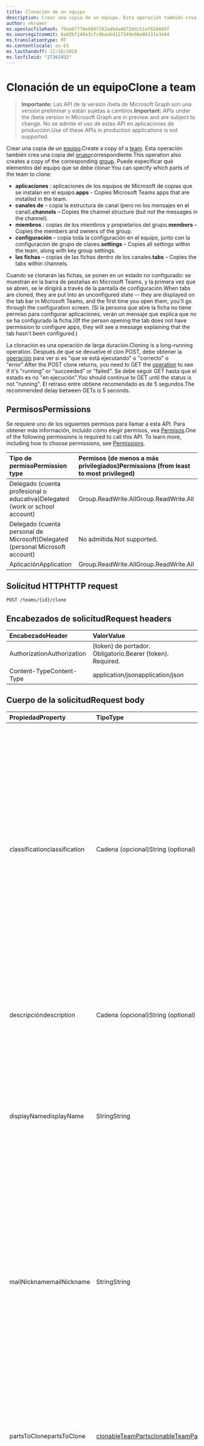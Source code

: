 ```yaml
---
title: Clonación de un equipo
description: Crear una copia de un equipo. Esta operación también crea una copia del grupo correspondiente.
author: nkramer
ms.openlocfilehash: 79ae6f770e009f262adbda4872ddc51af626688f
ms.sourcegitcommit: 6a82bf240a3cfc0baabd227349e08a08311e3d44
ms.translationtype: MT
ms.contentlocale: es-ES
ms.lasthandoff: 12/18/2018
ms.locfileid: "27361932"
---
```

# <a name="clone-a-team"></a><span data-ttu-id="63d98-104">Clonación de un equipo</span><span class="sxs-lookup"><span data-stu-id="63d98-104">Clone a team</span></span>

> <span data-ttu-id="63d98-105">**Importante:** Las API de la versión /beta de Microsoft Graph son una versión preliminar y están sujetas a cambios.</span><span class="sxs-lookup"><span data-stu-id="63d98-105">**Important:** APIs under the /beta version in Microsoft Graph are in preview and are subject to change.</span></span> <span data-ttu-id="63d98-106">No se admite el uso de estas API en aplicaciones de producción.</span><span class="sxs-lookup"><span data-stu-id="63d98-106">Use of these APIs in production applications is not supported.</span></span>

<span data-ttu-id="63d98-107">Crear una copia de un [equipo](../resources/team.md).</span><span class="sxs-lookup"><span data-stu-id="63d98-107">Create a copy of a [team](../resources/team.md).</span></span> <span data-ttu-id="63d98-108">Esta operación también crea una copia del [grupo](../resources/group.md)correspondiente.</span><span class="sxs-lookup"><span data-stu-id="63d98-108">This operation also creates a copy of the corresponding [group](../resources/group.md).</span></span>
<span data-ttu-id="63d98-109">Puede especificar qué elementos del equipo que se debe clonar:</span><span class="sxs-lookup"><span data-stu-id="63d98-109">You can specify which parts of the team to clone:</span></span>

- <span data-ttu-id="63d98-110">**aplicaciones** : aplicaciones de los equipos de Microsoft de copias que se instalan en el equipo.</span><span class="sxs-lookup"><span data-stu-id="63d98-110">**apps** - Copies Microsoft Teams apps that are installed in the team.</span></span> 
- <span data-ttu-id="63d98-111">**canales de** – copia la estructura de canal (pero no los mensajes en el canal).</span><span class="sxs-lookup"><span data-stu-id="63d98-111">**channels** – Copies the channel structure (but not the messages in the channel).</span></span>
- <span data-ttu-id="63d98-112">**miembros** : copias de los miembros y propietarios del grupo.</span><span class="sxs-lookup"><span data-stu-id="63d98-112">**members** – Copies the members and owners of the group.</span></span>
- <span data-ttu-id="63d98-113">**configuración** – copia toda la configuración en el equipo, junto con la configuración de grupo de claves.</span><span class="sxs-lookup"><span data-stu-id="63d98-113">**settings** – Copies all settings within the team, along with key group settings.</span></span>
- <span data-ttu-id="63d98-114">**las fichas** – copias de las fichas dentro de los canales.</span><span class="sxs-lookup"><span data-stu-id="63d98-114">**tabs** – Copies the tabs within channels.</span></span>

<span data-ttu-id="63d98-115">Cuando se clonarán las fichas, se ponen en un estado no configurado: se muestran en la barra de pestañas en Microsoft Teams, y la primera vez que se abren, se le dirigirá a través de la pantalla de configuración.</span><span class="sxs-lookup"><span data-stu-id="63d98-115">When tabs are cloned, they are put into an unconfigured state -- they are displayed on the tab bar in Microsoft Teams, and the first time you open them, you'll go through the configuration screen.</span></span> <span data-ttu-id="63d98-116">(Si la persona que abre la ficha no tiene permiso para configurar aplicaciones, verán un mensaje que explica que no se ha configurado la ficha.)</span><span class="sxs-lookup"><span data-stu-id="63d98-116">(If the person opening the tab does not have permission to configure apps, they will see a message explaining that the tab hasn't been configured.)</span></span>

<span data-ttu-id="63d98-117">La clonación es una operación de larga duración.</span><span class="sxs-lookup"><span data-stu-id="63d98-117">Cloning is a long-running operation.</span></span>
<span data-ttu-id="63d98-118">Después de que se devuelve el clon POST, debe obtener la [operación](../resources/teamsasyncoperation.md) para ver si es "que se está ejecutando" o "correcto" o "error".</span><span class="sxs-lookup"><span data-stu-id="63d98-118">After the POST clone returns, you need to GET the [operation](../resources/teamsasyncoperation.md) to see if it's "running" or "succeeded" or "failed".</span></span> <span data-ttu-id="63d98-119">Se debe seguir GET hasta que el estado es no "en ejecución".</span><span class="sxs-lookup"><span data-stu-id="63d98-119">You should continue to GET until the status is not "running".</span></span> <span data-ttu-id="63d98-120">El retraso entre obtiene recomendado es de 5 segundos.</span><span class="sxs-lookup"><span data-stu-id="63d98-120">The recommended delay between GETs is 5 seconds.</span></span>

## <a name="permissions"></a><span data-ttu-id="63d98-121">Permisos</span><span class="sxs-lookup"><span data-stu-id="63d98-121">Permissions</span></span>

<span data-ttu-id="63d98-p106">Se requiere uno de los siguientes permisos para llamar a esta API. Para obtener más información, incluido cómo elegir permisos, vea [Permisos](/graph/permissions-reference).</span><span class="sxs-lookup"><span data-stu-id="63d98-p106">One of the following permissions is required to call this API. To learn more, including how to choose permissions, see [Permissions](/graph/permissions-reference).</span></span>

|<span data-ttu-id="63d98-124">Tipo de permiso</span><span class="sxs-lookup"><span data-stu-id="63d98-124">Permission type</span></span>      | <span data-ttu-id="63d98-125">Permisos (de menos a más privilegiados)</span><span class="sxs-lookup"><span data-stu-id="63d98-125">Permissions (from least to most privileged)</span></span>              |
|:--------------------|:---------------------------------------------------------|
|<span data-ttu-id="63d98-126">Delegado (cuenta profesional o educativa)</span><span class="sxs-lookup"><span data-stu-id="63d98-126">Delegated (work or school account)</span></span>     | <span data-ttu-id="63d98-127">Group.ReadWrite.All</span><span class="sxs-lookup"><span data-stu-id="63d98-127">Group.ReadWrite.All</span></span>    |
|<span data-ttu-id="63d98-128">Delegado (cuenta personal de Microsoft)</span><span class="sxs-lookup"><span data-stu-id="63d98-128">Delegated (personal Microsoft account)</span></span> | <span data-ttu-id="63d98-129">No admitida.</span><span class="sxs-lookup"><span data-stu-id="63d98-129">Not supported.</span></span>    |
|<span data-ttu-id="63d98-130">Aplicación</span><span class="sxs-lookup"><span data-stu-id="63d98-130">Application</span></span>                            | <span data-ttu-id="63d98-131">Group.ReadWrite.All</span><span class="sxs-lookup"><span data-stu-id="63d98-131">Group.ReadWrite.All</span></span> |

## <a name="http-request"></a><span data-ttu-id="63d98-132">Solicitud HTTP</span><span class="sxs-lookup"><span data-stu-id="63d98-132">HTTP request</span></span>
<!-- { "blockType": "ignored" } -->
```http
POST /teams/{id}/clone
```

## <a name="request-headers"></a><span data-ttu-id="63d98-133">Encabezados de solicitud</span><span class="sxs-lookup"><span data-stu-id="63d98-133">Request headers</span></span>
| <span data-ttu-id="63d98-134">Encabezado</span><span class="sxs-lookup"><span data-stu-id="63d98-134">Header</span></span>       | <span data-ttu-id="63d98-135">Valor</span><span class="sxs-lookup"><span data-stu-id="63d98-135">Value</span></span> |
|:---------------|:--------|
| <span data-ttu-id="63d98-136">Authorization</span><span class="sxs-lookup"><span data-stu-id="63d98-136">Authorization</span></span>  | <span data-ttu-id="63d98-p107">{token} de portador. Obligatorio.</span><span class="sxs-lookup"><span data-stu-id="63d98-p107">Bearer {token}. Required.</span></span>  |
| <span data-ttu-id="63d98-139">Content-Type</span><span class="sxs-lookup"><span data-stu-id="63d98-139">Content-Type</span></span>  | <span data-ttu-id="63d98-140">application/json</span><span class="sxs-lookup"><span data-stu-id="63d98-140">application/json</span></span>  |

## <a name="request-body"></a><span data-ttu-id="63d98-141">Cuerpo de la solicitud</span><span class="sxs-lookup"><span data-stu-id="63d98-141">Request body</span></span>

| <span data-ttu-id="63d98-142">Propiedad</span><span class="sxs-lookup"><span data-stu-id="63d98-142">Property</span></span>     | <span data-ttu-id="63d98-143">Tipo</span><span class="sxs-lookup"><span data-stu-id="63d98-143">Type</span></span>   |<span data-ttu-id="63d98-144">Descripción</span><span class="sxs-lookup"><span data-stu-id="63d98-144">Description</span></span>|
|:---------------|:--------|:----------|
|<span data-ttu-id="63d98-145">classification</span><span class="sxs-lookup"><span data-stu-id="63d98-145">classification</span></span>|<span data-ttu-id="63d98-146">Cadena (opcional)</span><span class="sxs-lookup"><span data-stu-id="63d98-146">String (optional)</span></span>|<span data-ttu-id="63d98-147">Describe una clasificación para el grupo (por ejemplo, el impacto de negocio bajo, medio o alto).</span><span class="sxs-lookup"><span data-stu-id="63d98-147">Describes a classification for the group (such as low, medium or high business impact).</span></span> <span data-ttu-id="63d98-148">Los valores válidos para esta propiedad se definen mediante la creación de un valor de [configuración](../resources/directorysetting.md) ClassificationList, basado en la [definición de plantilla](../resources/directorysettingtemplate.md).</span><span class="sxs-lookup"><span data-stu-id="63d98-148">Valid values for this property are defined by creating a ClassificationList [setting](../resources/directorysetting.md) value, based on the [template definition](../resources/directorysettingtemplate.md).</span></span> <span data-ttu-id="63d98-149">Si no se especifica la clasificación, la clasificación se copiarán desde el equipo original o grupo.</span><span class="sxs-lookup"><span data-stu-id="63d98-149">If classification is not specified, the classification will be copied from the original team/group.</span></span>|
|<span data-ttu-id="63d98-150">descripción</span><span class="sxs-lookup"><span data-stu-id="63d98-150">description</span></span>|<span data-ttu-id="63d98-151">Cadena (opcional)</span><span class="sxs-lookup"><span data-stu-id="63d98-151">String (optional)</span></span>|<span data-ttu-id="63d98-152">Una descripción opcional del grupo.</span><span class="sxs-lookup"><span data-stu-id="63d98-152">An optional description for the group.</span></span> <span data-ttu-id="63d98-153">Si no se especifica esta propiedad, se va a dejar en blanco.</span><span class="sxs-lookup"><span data-stu-id="63d98-153">If this property is not specified, it will be left blank.</span></span>|
|<span data-ttu-id="63d98-154">displayName</span><span class="sxs-lookup"><span data-stu-id="63d98-154">displayName</span></span>|<span data-ttu-id="63d98-155">String</span><span class="sxs-lookup"><span data-stu-id="63d98-155">String</span></span>|<span data-ttu-id="63d98-p110">El nombre para mostrar del grupo. Esta propiedad es necesaria cuando se crea un grupo y no se puede borrar durante las actualizaciones. Es compatible con $filter y $orderby.</span><span class="sxs-lookup"><span data-stu-id="63d98-p110">The display name for the group. This property is required when a group is created and it cannot be cleared during updates. Supports $filter and $orderby.</span></span>|
|<span data-ttu-id="63d98-159">mailNickname</span><span class="sxs-lookup"><span data-stu-id="63d98-159">mailNickname</span></span>|<span data-ttu-id="63d98-160">String</span><span class="sxs-lookup"><span data-stu-id="63d98-160">String</span></span>|<span data-ttu-id="63d98-161">El alias de correo para el grupo, único en la organización.</span><span class="sxs-lookup"><span data-stu-id="63d98-161">The mail alias for the group, unique in the organization.</span></span> <span data-ttu-id="63d98-162">Esta propiedad debe especificarse cuando se crea un grupo.</span><span class="sxs-lookup"><span data-stu-id="63d98-162">This property must be specified when a group is created.</span></span> <span data-ttu-id="63d98-163">Es compatible con $filter.</span><span class="sxs-lookup"><span data-stu-id="63d98-163">Supports $filter.</span></span> <span data-ttu-id="63d98-164">Si no se especifica esta propiedad, se calculará de la propiedad displayName.</span><span class="sxs-lookup"><span data-stu-id="63d98-164">If this property is not specified, it will be computed from the displayName.</span></span> <span data-ttu-id="63d98-165">Problema conocido: esta propiedad se omite actualmente.</span><span class="sxs-lookup"><span data-stu-id="63d98-165">Known issue: this property is currently ignored.</span></span>|
|<span data-ttu-id="63d98-166">partsToClone</span><span class="sxs-lookup"><span data-stu-id="63d98-166">partsToClone</span></span>| [<span data-ttu-id="63d98-167">clonableTeamParts</span><span class="sxs-lookup"><span data-stu-id="63d98-167">clonableTeamParts</span></span>](../resources/clonableteamparts.md) |<span data-ttu-id="63d98-168">Una lista separados por comas de los elementos que se debe clonar.</span><span class="sxs-lookup"><span data-stu-id="63d98-168">A comma-seperated list of the parts to clone.</span></span> <span data-ttu-id="63d98-169">Los elementos legales son "aplicaciones, las fichas, configuración, canales, los miembros".</span><span class="sxs-lookup"><span data-stu-id="63d98-169">Legal parts are "apps, tabs, settings, channels, members".</span></span>|
|<span data-ttu-id="63d98-170">visibility</span><span class="sxs-lookup"><span data-stu-id="63d98-170">visibility</span></span>|<span data-ttu-id="63d98-171">[teamVisibilityType](../resources/teamvisibilitytype.md) (opcional)</span><span class="sxs-lookup"><span data-stu-id="63d98-171">[teamVisibilityType](../resources/teamvisibilitytype.md) (optional)</span></span>| <span data-ttu-id="63d98-172">Especifica la visibilidad del grupo.</span><span class="sxs-lookup"><span data-stu-id="63d98-172">Specifies the visibility of the group.</span></span> <span data-ttu-id="63d98-173">Los valores posibles son: **privada**, **pública**.</span><span class="sxs-lookup"><span data-stu-id="63d98-173">Possible values are: **Private**, **Public**.</span></span> <span data-ttu-id="63d98-174">Si no se especifica la visibilidad, la visibilidad se copiarán desde el equipo original o grupo.</span><span class="sxs-lookup"><span data-stu-id="63d98-174">If visibility is not specified, the visibility will be copied from the original team/group.</span></span> <span data-ttu-id="63d98-175">Si el equipo que se está clonando es un equipo de **educationClass** , se omite el parámetro visibilidad y visibilidad del nuevo grupo se establecerá en HiddenMembership.</span><span class="sxs-lookup"><span data-stu-id="63d98-175">If the team being cloned is an **educationClass** team, the visibility parameter is ignored, and the new group's visibility will be set to HiddenMembership.</span></span>|

## <a name="response"></a><span data-ttu-id="63d98-176">Respuesta</span><span class="sxs-lookup"><span data-stu-id="63d98-176">Response</span></span>

<span data-ttu-id="63d98-177">Si tiene éxito, este método devolverá un `202 Accepted` código de respuesta con una ubicación: encabezado que señala hacia el recurso de la [operación](../resources/teamsasyncoperation.md) .</span><span class="sxs-lookup"><span data-stu-id="63d98-177">If successful, this method will return a `202 Accepted` response code with a Location: header pointing to the [operation](../resources/teamsasyncoperation.md) resource.</span></span>
<span data-ttu-id="63d98-178">Una vez finalizada la operación, el recurso de la operación le indicará el identificador del equipo de creada.</span><span class="sxs-lookup"><span data-stu-id="63d98-178">When the operation is complete, the operation resource will tell you the id of the created team.</span></span>

## <a name="example"></a><span data-ttu-id="63d98-179">Ejemplo</span><span class="sxs-lookup"><span data-stu-id="63d98-179">Example</span></span>
#### <a name="request"></a><span data-ttu-id="63d98-180">Solicitud</span><span class="sxs-lookup"><span data-stu-id="63d98-180">Request</span></span>
<span data-ttu-id="63d98-181">Aquí tiene un ejemplo de la solicitud.</span><span class="sxs-lookup"><span data-stu-id="63d98-181">The following is an example of the request.</span></span>
<!-- {
  "blockType": "ignored",
  "name": "create_team"
}-->
```http
POST /teams/{id}/clone
Content-Type: application/json

{  
     "displayName": "Library Assist",
     "description": "Self help community for library",
     "mailNickname": "libassist",
     "partsToClone": "apps,tabs,settings,channels,members",
     "visibility": "public"
}
```

#### <a name="response"></a><span data-ttu-id="63d98-182">Respuesta</span><span class="sxs-lookup"><span data-stu-id="63d98-182">Response</span></span>
<span data-ttu-id="63d98-183">Aquí tiene un ejemplo de la respuesta.</span><span class="sxs-lookup"><span data-stu-id="63d98-183">The following is an example of the response.</span></span> <span data-ttu-id="63d98-184">Nota: Es posible que el objeto de respuesta que aparezca aquí esté truncado para abreviar.</span><span class="sxs-lookup"><span data-stu-id="63d98-184">Note: The response object shown here may be truncated for brevity.</span></span> <span data-ttu-id="63d98-185">Todas las propiedades se devolverán desde una llamada real.</span><span class="sxs-lookup"><span data-stu-id="63d98-185">All of the properties will be returned from an actual call.</span></span>
<!-- {
  "blockType": "ignored",
  "truncated": true,
  "@odata.type": "microsoft.graph.team"
} -->
```http
HTTP/1.1 202 Accepted
Location: /teams{id}/operations({opId})
Content-Type: text/plain
Content-Length: 0
```

<!-- uuid: 8fcb5dbc-d5aa-4681-8e31-b001d5168d79
2015-10-25 14:57:30 UTC -->
<!-- {
  "type": "#page.annotation",
  "description": "Create Team",
  "keywords": "",
  "section": "documentation",
  "tocPath": ""
}-->
